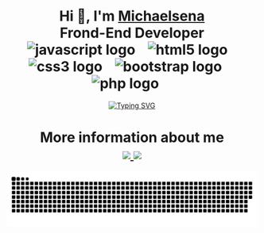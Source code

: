 <h1 align="center">Hi 👋, I'm <a href="https://michaelsena2523.github.io/Portafolioweb.github.io/" target="blank">
Michaelsena</a><br>
  Frond-End Developer<br>
  <div>
    <img src="https://cdn.jsdelivr.net/gh/devicons/devicon/icons/javascript/javascript-original.svg" height="40" alt="javascript logo"  />
    <img width="12" />
    <img src="https://cdn.jsdelivr.net/gh/devicons/devicon/icons/html5/html5-original.svg" height="40" alt="html5 logo"  />
    <img width="12" />
    <img src="https://cdn.jsdelivr.net/gh/devicons/devicon/icons/css3/css3-original.svg" height="40" alt="css3 logo"  />
    <img width="12" />
    <img src="https://cdn.jsdelivr.net/gh/devicons/devicon/icons/bootstrap/bootstrap-original.svg" height="40" alt="bootstrap logo"  />
    <img width="20" />
    <img src="https://cdn.jsdelivr.net/gh/devicons/devicon/icons/php/php-original.svg" height="40" alt="php logo"  />
    <img width="20" />
  </div>
</h1>

<P align="center"> <a href="https://git.io/typing-svg"><img src="https://readme-typing-svg.herokuapp.com?font=Fira+Code&weight=700&pause=1000&color=16E6FF&center=verdadero&vCenter=verdadero&repeat=verdadero&random=verdadero&width=435&lines=Hello%2C+welcome+to+my+GitHub+Page;Here+you+will+find+a+repository+with+work+that+I+did" alt="Typing SVG" /></a> </P>

<h1 align="center">More information about me<br>
  <a href="" > <img src="https://img.shields.io/badge/LinkedIn-0077B5?style=for-the-badge&logo=linkedin&logoColor=white" </a>
  <a href="" > <img src="https://img.shields.io/badge/Gmail-D14836?style=for-the-badge&logo=gmail&logoColor=white" </a>
    
</h1>


<img  align="center"  src="https://raw.githubusercontent.com/Envoy-VC/Envoy-VC/output/github-contribution-grid-snake-dark.svg">
